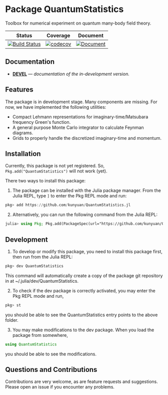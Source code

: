 # Package QuantumStatistics

Toolbox for numerical experiment on quantum many-body field theory.

|                                                                   Status                                                                    |                                                                      Coverage                                                                      |                                                     Document                                                      |
| :-----------------------------------------------------------------------------------------------------------------------------------------: | :------------------------------------------------------------------------------------------------------------------------------------------------: | :---------------------------------------------------------------------------------------------------------------: |
| [![Build Status](https://travis-ci.org/kunyuan/QuantumStatistics.jl.svg?branch=master)](https://travis-ci.org/kunyuan/QuantumStatistics.jl) | [![codecov](https://codecov.io/gh/kunyuan/QuantumStatistics.jl/branch/master/graph/badge.svg)](https://codecov.io/gh/kunyuan/QuantumStatistics.jl) | [![Document](https://img.shields.io/badge/docs-dev-blue.svg)](https://kunyuan.github.io/QuantumStatistics.jl/dev) |

## Documentation
<!-- - [**STABLE**][docs-stable-url] &mdash; **documentation of the most recently tagged version.** -->
- [**DEVEL**](https://kunyuan.github.io/QuantumStatistics.jl/dev/) &mdash; *documentation of the in-development version.*

## Features

The package is in development stage. Many components are missing. For now, we have implemented the following utilities:

- Compact Lehmann representations for imaginary-time/Matsubara frequency Green's function.
- A general purpose Monte Carlo integrator to calculate Feynman diagrams.
- Grids to properly handle the discretized imaginary-time and momentum.
<!-- - Fast elementary math functions. Some of them are adapted from the package [Yeppp.jl](https://github.com/JuliaMath/Yeppp.jl). It supports more generic array types than the original package. -->


## Installation

Currently, this package is not yet registered. So, `Pkg.add("QuantumStatistics")` will not work (yet).

There two ways to install this package:

1. The package can be installed with the Julia package manager. 
From the Julia REPL, type `]` to enter the Pkg REPL mode and run:
```julia
pkg> add https://github.com/kunyuan/QuantumStatistics.jl
```

2. Alternatively, you can run the following command from the Julia REPL:
```julia
julia> using Pkg; Pkg.add(PackageSpec(url="https://github.com/kunyuan/QuantumStatistics.jl"))
```

## Development

1. To develop or modify this package, you need to install this package first, then run from the Julia REPL:
```julia
pkg> dev QuantumStatistics
```
This command will automatically create a copy of the package git repository in at ~/.julia/dev/QuantumStatistics.

2. To check if the dev package is correctly activated,  you may enter the Pkg REPL mode and run,
```julia
pkg> st
```
you should be able to see the QuantumStatistics entry points to the above folder.

3. You may make modifications to the dev package. When you load the package from somewhere,
```julia
using QuantumStatistics
```
you should be able to see the modifications.

## Questions and Contributions

Contributions are very welcome, as are feature requests and suggestions. Please open an issue if you encounter any problems.

<!-- Example of Julia package to go along with [these notes](https://tlienart.github.io/pub/julia/dev-pkg2.html). -->
<!-- https://travis-ci.org/github/kunyuan/QuantumStatistics.jl -->
<!-- [![codecov](https://codecov.io/gh/kunyuan/QuantumStatistics.jl/branch/master/graph/badge.svg)](https://codecov.io/gh/kunyuan/QuantumStatistics.jl) -->
